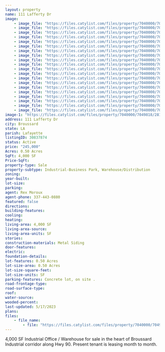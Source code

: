 ```yaml
---
layout: property
name: 111 Lafferty Dr
image:
    - image_file: "https://files.catylist.com/files/property/7040000/7049818/28126516_Flood_Disclosure.jpg"
    - image_file: "https://files.catylist.com/files/property/7040000/7049818/28126522_Screenshot_2023_03_23_at_4.15.46_PM.png"
    - image_file: "https://files.catylist.com/files/property/7040000/7049818/28135365_111Laferty_3.jpg"
    - image_file: "https://files.catylist.com/files/property/7040000/7049818/28135366_111Laferty_7.jpg"
    - image_file: "https://files.catylist.com/files/property/7040000/7049818/28135367_111Laferty_11.jpg"
    - image_file: "https://files.catylist.com/files/property/7040000/7049818/28135368_111Laferty_14.jpg"
    - image_file: "https://files.catylist.com/files/property/7040000/7049818/28135369_111Laferty_16.jpg"
    - image_file: "https://files.catylist.com/files/property/7040000/7049818/28135370_111Laferty_18.jpg"
    - image_file: "https://files.catylist.com/files/property/7040000/7049818/28135371_111Laferty_21.jpg"
    - image_file: "https://files.catylist.com/files/property/7040000/7049818/28135372_111Laferty_24.jpg"
    - image_file: "https://files.catylist.com/files/property/7040000/7049818/28135373_111Laferty_26.jpg"
    - image_file: "https://files.catylist.com/files/property/7040000/7049818/28135375_111Laferty_38.jpg"
    - image_file: "https://files.catylist.com/files/property/7040000/7049818/28135376_111Laferty_41.jpg"
    - image_file: "https://files.catylist.com/files/property/7040000/7049818/28135377_111Laferty_44.jpg"
    - image_file: "https://files.catylist.com/files/property/7040000/7049818/28135378_111Laferty_46.jpg"
    - image_file: "https://files.catylist.com/files/property/7040000/7049818/28135379_111Laferty_48.jpg"
    - image_file: "https://files.catylist.com/files/property/7040000/7049818/28135380_111Lafferty_1.jpg"
    - image_file: "https://files.catylist.com/files/property/7040000/7049818/28135381_111Lafferty_2.jpg"
    - image_file: "https://files.catylist.com/files/property/7040000/7049818/28135382_111Lafferty_3.jpg"
    - image_file: "https://files.catylist.com/files/property/7040000/7049818/28135383_111Lafferty_6.jpg"
image-1: "https://files.catylist.com/files/property/7040000/7049818/28135364_111Laferty_1.jpg"
address: 111 Lafferty Dr
city: Broussard
state: LA
parish: Lafayette
listingID: 30837874
status: Active
price: "245,000"
Acres: 0.50 Acres
SqFt: 4,000 SF
Price-SqFt:
property-type: Sale
property-subtype: Industrial-Business Park, Warehouse/Distribution
zoning:
year-built:
lot-size:
parking:
agent: Rex Moroux
agent-phone: 337-443-0880
featured: false
directions:
building-features:
cooling:
heating:
living-area: 4,000 SF
living-area-source:
living-area-units: SF
stories:
construction-materials: Metal Siding
door-features:
electric:
foundation-details:
lot-features: 0.50 Acres
lot-size-area: 0.50 Acres
lot-size-square-feet:
lot-size-units: SF
parking-features: Concrete lot, on site .
road-frontage-type:
road-surface-type:
roof:
water-source:
wooded-percent:
last-updated: 5/17/2023
plans:
files:
    - file_name: 
        - file: "https://files.catylist.com/files/property/7040000/7049818/raw_28135402_Flyer___111_Lafferty_Dr.___Rex___2_.pdf"
---
```

4,000 SF Industrial Office / Warehouse for sale in the heart of Broussard Industrial corridor along Hwy 90. Present tenant is leasing month to month.

